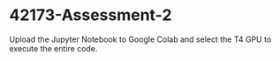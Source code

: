 # 42173-Assessment-2

Upload the Jupyter Notebook to Google Colab and select the T4 GPU to execute the entire code.
